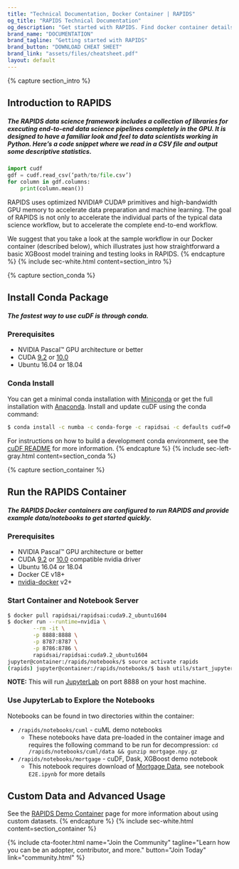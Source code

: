 ```yaml
---
title: "Technical Documentation, Docker Container | RAPIDS"
og_title: "RAPIDS Technical Documentation"
og_description: "Get started with RAPIDS. Find docker container details, download and installation details, and more."
brand_name: "DOCUMENTATION"
brand_tagline: "Getting started with RAPIDS"
brand_button: "DOWNLOAD CHEAT SHEET"
brand_link: "assets/files/cheatsheet.pdf"
layout: default
---
```

{% capture section_intro %}
## Introduction to RAPIDS

##### The RAPIDS data science framework includes a collection of libraries for executing end-to-end data science pipelines completely in the GPU. It is designed to have a familiar look and feel to data scientists working in Python. Here’s a code snippet where we read in a CSV file and output some descriptive statistics.

```python
import cudf
gdf = cudf.read_csv(‘path/to/file.csv’)
for column in gdf.columns:
    print(column.mean())
```

RAPIDS uses optimized NVIDIA® CUDA® primitives and high-bandwidth GPU memory to accelerate data preparation and machine learning. The goal of RAPIDS is not only to accelerate the individual parts of the typical data science workflow, but to accelerate the complete end-to-end workflow.

We suggest that you take a look at the sample workflow in our Docker container (described below), which illustrates just how straightforward a basic XGBoost model training and testing looks in RAPIDS.
{% endcapture %}
{% include sec-white.html content=section_intro %}

{% capture section_conda %}
## Install Conda Package

##### The fastest way to use cuDF is through conda.

### Prerequisites

* NVIDIA Pascal™ GPU architecture or better
* CUDA [9.2](https://developer.nvidia.com/cuda-92-download-archive) or [10.0](https://developer.nvidia.com/cuda-downloads)
* Ubuntu 16.04 or 18.04

### Conda Install

You can get a minimal conda installation with [Miniconda](https://conda.io/miniconda.html) or get the full installation with [Anaconda](https://www.anaconda.com/download). Install and update cuDF using the conda command:

```bash
$ conda install -c numba -c conda-forge -c rapidsai -c defaults cudf=0.2.0
```

For instructions on how to build a development conda environment, see the [cuDF README](https://github.com/rapidsai/cudf#conda) for more information.
{% endcapture %}
{% include sec-left-gray.html content=section_conda %}

{% capture section_container %}
## Run the RAPIDS Container

##### The RAPIDS Docker containers are configured to run RAPIDS and provide example data/notebooks to get started quickly.

### Prerequisites

* NVIDIA Pascal™ GPU architecture or better
* CUDA [9.2](https://developer.nvidia.com/cuda-92-download-archive) or [10.0](https://developer.nvidia.com/cuda-downloads) compatible nvidia driver
* Ubuntu 16.04 or 18.04
* Docker CE v18+
* [nvidia-docker](https://github.com/nvidia/nvidia-docker/wiki/Installation-(version-2.0)) v2+

### Start Container and Notebook Server

```bash
$ docker pull rapidsai/rapidsai:cuda9.2_ubuntu1604
$ docker run --runtime=nvidia \
        --rm -it \
        -p 8888:8888 \
        -p 8787:8787 \
        -p 8786:8786 \
        rapidsai/rapidsai:cuda9.2_ubuntu1604
jupyter@container:/rapids/notebooks/$ source activate rapids
(rapids) jupyter@container:/rapids/notebooks/$ bash utils/start_jupyter.sh
```
**NOTE:** This will run [JupyterLab](https://jupyterlab.readthedocs.io/en/stable/) on port 8888 on your host machine.

### Use JupyterLab to Explore the Notebooks

Notebooks can be found in two directories within the container:

* `/rapids/notebooks/cuml` - cuML demo notebooks
  * These notebooks have data pre-loaded in the container image and requires the following command to be run for decompression: `cd /rapids/notebooks/cuml/data && gunzip mortgage.npy.gz`
* `/rapids/notebooks/mortgage` - cuDF, Dask, XGBoost demo notebook
  * This notebook requires download of [Mortgage Data](datasets/mortgage-data), see notebook `E2E.ipynb` for more details

## Custom Data and Advanced Usage

See the [RAPIDS Demo Container](https://rapidsai.github.io/demos/containers/rapids-demo) page for more information about using custom datasets.
{% endcapture %}
{% include sec-white.html content=section_container %}

{% include cta-footer.html 
name="Join the Community" 
tagline="Learn how you can be an adopter, contributor, and more."
button="Join Today"
link="community.html"
%}
